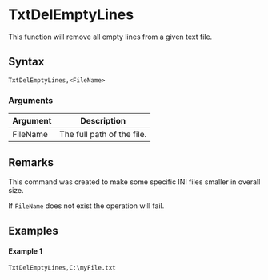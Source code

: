 # TxtDelEmptyLines 

This function will remove all empty lines from a given text file.

## Syntax

```pebakery
TxtDelEmptyLines,<FileName>
```

### Arguments

| Argument | Description |
| --- | --- | 
| FileName | The full path of the file. |

## Remarks
This command was created to make some specific INI files smaller in overall size. 

If `FileName` does not exist the operation will fail.

## Examples

#### Example 1

```pebakery
TxtDelEmptyLines,C:\myFile.txt
```